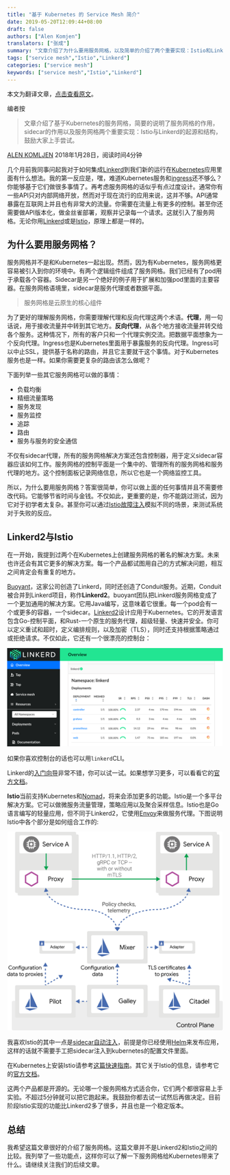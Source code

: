 ```yaml
---
title: "基于 Kubernetes 的 Service Mesh 简介"
date: 2019-05-20T12:09:44+08:00
draft: false
authors: ["Alen Komjen"]
translators: ["张成"]
summary: "文章介绍了为什么要用服务网格，以及简单的介绍了两个重要实现：Istio和Linkerd，鼓励大家上手实验。"
tags: ["service mesh","Istio","Linkerd"]
categories: ["service mesh"]
keywords: ["service mesh","Istio","Linkerd"]
---
```


本文为翻译文章，[点击查看原文](https://akomljen.com/kubernetes-service-mesh/)。

编者按

> 文章介绍了基于Kubernetes的服务网格，简要的说明了服务网格的作用，sidecar的作用以及服务网格两个重要实现：Istio与Linkerd的起源和结构，鼓励大家上手尝试。

[ALEN KOMLJEN](https://akomljen.com/author/alen/) 2018年1月28日，阅读时间4分钟

几个月前我同事问起我对于如何集成[Linkerd](https://linkerd.io/)到我们新的运行在[Kubernetes](https://akomljen.com/tag/kubernetes/)应用里面有什么想法。我的第一反应是，嘿，难道Kubernetes服务和[ingress](https://akomljen.com/tag/ingress/)还不够么？你能够基于它们做很多事情了。再考虑服务网格的话似乎有点过度设计。通常你有一些API只对内部网络开放，然而对于现在流行的应用来说，这并不够。API通常暴露在互联网上并且也有非常大的流量。你需要在流量上有更多的控制。甚至你还需要做API版本化，做金丝雀部署，观察并记录每一个请求。这就引入了服务网格。无论你用[Linkerd](https://linkerd.io/)或是[Istio](https://istio.io/)，原理上都是一样的。

## 为什么要用服务网格？

服务网格并不是和Kubernetes一起出现。然而，因为有Kubernetes，服务网格更容易被引入到你的环境中。有两个逻辑组件组成了服务网格。我们已经有了pod用于承载各个容器。Sidecar是另一个绝好的例子用于扩展和加强pod里面的主要容器。在服务网格语境里，sidecar是服务代理或者数据平面。

> 服务网格是云原生的核心组件

为了更好的理解服务网格，你需要理解代理和反向代理这两个术语。**代理**，用一句话说，用于接收流量并中转到其它地方。**反向代理**，从各个地方接收流量并转交给各个服务。这种情况下，所有的客户只和一个代理实例交流。把数据平面想象为一个反向代理。Ingress也是Kubernetes里面用于暴露服务的反向代理。Ingress可以中止SSL，提供基于名称的路由，并且它主要就干这个事情。对于Kubernetes服务也是一样。如果你需要更复杂的路由该怎么做呢？

下面列举一些其它服务网格可以做的事情：

- 负载均衡
- 精细流量策略
- 服务发现
- 服务监控
- 追踪
- 路由
- 服务与服务的安全通信

不仅有sidecar代理，所有的服务网格解决方案还包含控制器，用于定义sidecar容器应该如何工作。服务网格的控制平面是一个集中的、管理所有的服务网格和服务代理的地方。这个控制面板记录网络信息，所以它也是一个网络监控工具。

所以，为什么要用服务网格？答案很简单，你可以做上面的任何事情并且不需要修改代码。它能够节省时间与金钱。不仅如此，更重要的是，你不能跳过测试，因为它对于初学者太复杂。甚至你可以通过[Istio故障注入](https://istio.io/docs/concepts/traffic-management/#fault-injection)模拟不同的场景，来测试系统对于失败的反应。

## Linkerd2与Istio

在一开始，我提到过两个在Kubernetes上创建服务网格的著名的解决方案。未来也许还会有其它更多的解决方案。每一个产品都试图用自己的方式解决问题，相互之间肯定会有重复的地方。

[Buoyant](https://buoyant.io/)，这家公司创造了Linkerd，同时还创造了Conduit服务。近期，Conduit被合并到Linkerd项目，称作**Linkerd2**。buoyant团队把Linkerd服务网格变成了一个更加通用的解决方案。它用Java编写，这意味着它很重。每一个pod会有一个或更多的容器，一个sidecar。[Linkerd2](https://linkerd.io/2/overview/)设计应用于Kubernetes。它的开发语言包含Go-控制平面，和Rust-一个原生的服务代理，超级轻量、快速并安全。你可以定义重试和超时，定义编排规则，以及加密（TLS），同时还支持根据策略通过或拒绝请求。不仅如此，它还有一个很漂亮的控制台：

![linkerd2_dashboard](empty-dashboard.png)

如果你喜欢控制台的话也可以用`linkerd`CLI。

Linkerd的[入门向导](https://linkerd.io/2/getting-started/)非常不错，你可以试一试。如果想学习更多，可以看看它的[官方文档](https://linkerd.io/docs/)。

**Istio**当前支持Kubernetes和[Nomad](https://www.nomadproject.io/)，将来会添加更多的功能。Istio是一个多平台解决方案。它可以做微服务流量管理，策略应用以及聚合采样信息。Istio也是Go语言编写的轻量应用，但不同于Linkerd2，它使用[Envoy](https://www.envoyproxy.io/)来做服务代理。下图说明Istio中各个部分是如何组合工作的:

![istio_architecture](arch.png)

我喜欢Istio的其中一点是[sidecar自动注入](https://istio.io/docs/setup/kubernetes/sidecar-injection.html#automatic-sidecar-injection)，前提是你已经使用[Helm](https://akomljen.com/package-kubernetes-applications-with-helm/)来发布应用，这样的话就不需要手工把sidecar注入到kubernetes的配置文件里面。

在Kubernetes上安装Istio请参考[这篇快速指南](https://istio.io/docs/setup/kubernetes/quick-start.html)。其它关于Istio的信息，请参考它的[官方文档](https://istio.io/docs/)。

这两个产品都是开源的。无论哪一个服务网格方式适合你，它们两个都很容易上手实验。不超过5分钟就可以把它跑起来。我鼓励你都去试一试然后再做决定。目前阶段Istio实现的功能比Linkerd2多了很多，并且也是一个稳定版本。

## 总结

我希望这篇文章很好的介绍了服务网格。这篇文章并不是Linkerd2和Istio之间的比较。我列举了一些功能点，这样你可以了解一下服务网格给Kubernetes带来了什么。请继续关注我们的后续文章。
